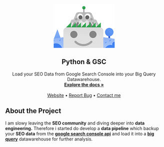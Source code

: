 <div align="center">
    <img src="readme_ressources/pygsc.png">
    <h2>Python & GSC</h2>
    <p>
        Load your SEO Data from Google Search Console into your Big Query Datawarehouse.
        <br />
        <a href="#"><strong>Explore the docs »</strong></a>
        <br />
        <br />
        <a href="#">Website</a>
        •
        <a href="#">Report Bug</a>
        •
        <a href="#">Contact me</a>
    </p>
</div>

## About the Project
I am slowy leaving the **SEO community** and diving deeper into **data engineering.**
Therefore i started do develop a **data pipeline** which backup your **SEO data** from
the **[google search console api](https://developers.google.com/webmaster-tools/search-console-api-original)** and load it into a **[big query](https://cloud.google.com/bigquery)** datawarehouse
for further analysis.